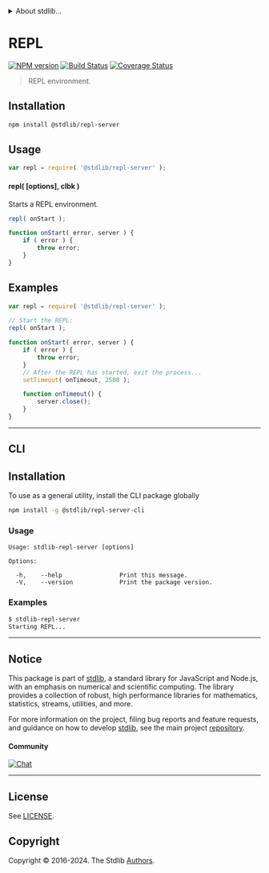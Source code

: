 <!--

@license Apache-2.0

Copyright (c) 2018 The Stdlib Authors.

Licensed under the Apache License, Version 2.0 (the "License");
you may not use this file except in compliance with the License.
You may obtain a copy of the License at

   http://www.apache.org/licenses/LICENSE-2.0

Unless required by applicable law or agreed to in writing, software
distributed under the License is distributed on an "AS IS" BASIS,
WITHOUT WARRANTIES OR CONDITIONS OF ANY KIND, either express or implied.
See the License for the specific language governing permissions and
limitations under the License.

-->


<details>
  <summary>
    About stdlib...
  </summary>
  <p>We believe in a future in which the web is a preferred environment for numerical computation. To help realize this future, we've built stdlib. stdlib is a standard library, with an emphasis on numerical and scientific computation, written in JavaScript (and C) for execution in browsers and in Node.js.</p>
  <p>The library is fully decomposable, being architected in such a way that you can swap out and mix and match APIs and functionality to cater to your exact preferences and use cases.</p>
  <p>When you use stdlib, you can be absolutely certain that you are using the most thorough, rigorous, well-written, studied, documented, tested, measured, and high-quality code out there.</p>
  <p>To join us in bringing numerical computing to the web, get started by checking us out on <a href="https://github.com/stdlib-js/stdlib">GitHub</a>, and please consider <a href="https://opencollective.com/stdlib">financially supporting stdlib</a>. We greatly appreciate your continued support!</p>
</details>

# REPL

[![NPM version][npm-image]][npm-url] [![Build Status][test-image]][test-url] [![Coverage Status][coverage-image]][coverage-url] <!-- [![dependencies][dependencies-image]][dependencies-url] -->

> REPL environment.

<section class="installation">

## Installation

```bash
npm install @stdlib/repl-server
```

</section>

<section class="usage">

## Usage

```javascript
var repl = require( '@stdlib/repl-server' );
```

#### repl( \[options], clbk )

Starts a REPL environment.

<!-- run-disable -->

```javascript
repl( onStart );

function onStart( error, server ) {
    if ( error ) {
        throw error;
    }
}
```

</section>

<!-- /.usage -->

<section class="examples">

## Examples

<!-- eslint no-undef: "error" -->

```javascript
var repl = require( '@stdlib/repl-server' );

// Start the REPL:
repl( onStart );

function onStart( error, server ) {
    if ( error ) {
        throw error;
    }
    // After the REPL has started, exit the process...
    setTimeout( onTimeout, 2500 );

    function onTimeout() {
        server.close();
    }
}
```

</section>

<!-- /.examples -->

* * *

<section class="cli">

## CLI

<section class="installation">

## Installation

To use as a general utility, install the CLI package globally

```bash
npm install -g @stdlib/repl-server-cli
```

</section>

<!-- CLI usage documentation. -->

<section class="usage">

### Usage

```text
Usage: stdlib-repl-server [options]

Options:

  -h,    --help                Print this message.
  -V,    --version             Print the package version.
```

</section>

<!-- /.usage -->

<section class="examples">

### Examples

```bash
$ stdlib-repl-server
Starting REPL...
```

</section>

<!-- /.examples -->

</section>

<!-- /.cli -->

<!-- Section for related `stdlib` packages. Do not manually edit this section, as it is automatically populated. -->

<section class="related">

</section>

<!-- /.related -->

<!-- Section for all links. Make sure to keep an empty line after the `section` element and another before the `/section` close. -->


<section class="main-repo" >

* * *

## Notice

This package is part of [stdlib][stdlib], a standard library for JavaScript and Node.js, with an emphasis on numerical and scientific computing. The library provides a collection of robust, high performance libraries for mathematics, statistics, streams, utilities, and more.

For more information on the project, filing bug reports and feature requests, and guidance on how to develop [stdlib][stdlib], see the main project [repository][stdlib].

#### Community

[![Chat][chat-image]][chat-url]

---

## License

See [LICENSE][stdlib-license].


## Copyright

Copyright &copy; 2016-2024. The Stdlib [Authors][stdlib-authors].

</section>

<!-- /.stdlib -->

<!-- Section for all links. Make sure to keep an empty line after the `section` element and another before the `/section` close. -->

<section class="links">

[npm-image]: http://img.shields.io/npm/v/@stdlib/repl-server.svg
[npm-url]: https://npmjs.org/package/@stdlib/repl-server

[test-image]: https://github.com/stdlib-js/repl-server/actions/workflows/test.yml/badge.svg?branch=main
[test-url]: https://github.com/stdlib-js/repl-server/actions/workflows/test.yml?query=branch:main

[coverage-image]: https://img.shields.io/codecov/c/github/stdlib-js/repl-server/main.svg
[coverage-url]: https://codecov.io/github/stdlib-js/repl-server?branch=main

<!--

[dependencies-image]: https://img.shields.io/david/stdlib-js/repl-server.svg
[dependencies-url]: https://david-dm.org/stdlib-js/repl-server/main

-->

[chat-image]: https://img.shields.io/gitter/room/stdlib-js/stdlib.svg
[chat-url]: https://app.gitter.im/#/room/#stdlib-js_stdlib:gitter.im

[stdlib]: https://github.com/stdlib-js/stdlib

[stdlib-authors]: https://github.com/stdlib-js/stdlib/graphs/contributors

[cli-section]: https://github.com/stdlib-js/repl-server#cli
[cli-url]: https://github.com/stdlib-js/repl-server/tree/cli
[@stdlib/repl-server]: https://github.com/stdlib-js/repl-server/tree/main

[stdlib-license]: https://raw.githubusercontent.com/stdlib-js/repl-server/main/LICENSE

</section>

<!-- /.links -->
